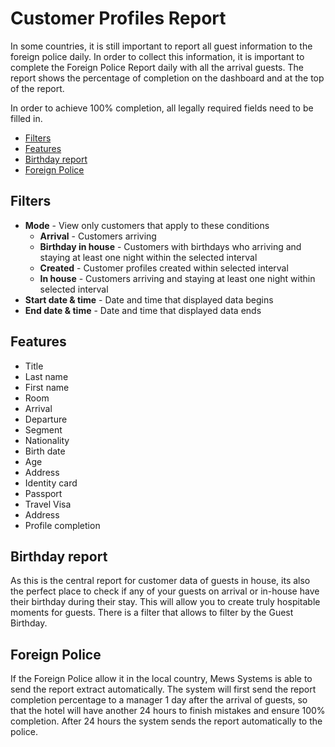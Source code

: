 # Customer Profiles Report

In some countries, it is still important to report all guest information to the foreign police daily. In order to collect this information, it is important to complete the Foreign Police Report daily with all the arrival guests. The report shows the percentage of completion on the dashboard and at the top of the report.

In order to achieve 100% completion, all legally required fields need to be filled in.

* [Filters](customer-profiles-report.md#filters)
* [Features](customer-profiles-report.md#features)
* [Birthday report](customer-profiles-report.md#birthday-report)
* [Foreign Police](customer-profiles-report.md#foreign-police)

## Filters

* **Mode** - View only customers that apply to these conditions
  * **Arrival** - Customers arriving 
  * **Birthday in house** - Customers with birthdays who arriving and staying at least one night within the selected interval
  * **Created** - Customer profiles created within selected interval
  * **In house** - Customers arriving and staying at least one night within selected interval
* **Start date & time** - Date and time that displayed data begins
* **End date & time** - Date and time that displayed data ends

## Features

* Title
* Last name
* First name
* Room
* Arrival
* Departure
* Segment
* Nationality
* Birth date
* Age
* Address
* Identity card
* Passport
* Travel Visa
* Address
* Profile completion

## Birthday report

As this is the central report for customer data of guests in house, its also the perfect place to check if any of your guests on arrival or in-house have their birthday during their stay. This will allow you to create truly hospitable moments for guests. There is a filter that allows to filter by the Guest Birthday.

## Foreign Police

If the Foreign Police allow it in the local country, Mews Systems is able to send the report extract automatically. The system will first send the report completion percentage to a manager 1 day after the arrival of guests, so that the hotel will have another 24 hours to finish mistakes and ensure 100% completion. After 24 hours the system sends the report automatically to the police.

